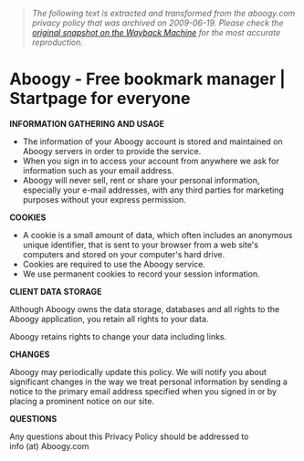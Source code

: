 > *The following text is extracted and transformed from the aboogy.com privacy policy that was archived on 2009-06-19. Please check the [original snapshot on the Wayback Machine](https://web.archive.org/web/20090619205618id_/http%3A//www.aboogy.com/%3Fpage%3Dprivacy) for the most accurate reproduction.*

# Aboogy - Free bookmark manager | Startpage for everyone

**INFORMATION GATHERING AND USAGE**

  * The information of your Aboogy account is stored and maintained on Aboogy servers in order to provide the service. 
  * When you sign in to access your account from anywhere we ask for information such as your email address. 
  * Aboogy will never sell, rent or share your personal information, especially your e-mail addresses, with any third parties for marketing purposes without your express permission. 



**COOKIES**

  * A cookie is a small amount of data, which often includes an anonymous unique identifier, that is sent to your browser from a web site's computers and stored on your computer's hard drive. 
  * Cookies are required to use the Aboogy service. 
  * We use permanent cookies to record your session information. 



**CLIENT DATA STORAGE**

Although Aboogy owns the data storage, databases and all rights to the Aboogy application, you retain all rights to your data. 

Aboogy retains rights to change your data including links. 

**CHANGES**

Aboogy may periodically update this policy. We will notify you about significant changes in the way we treat personal information by sending a notice to the primary email address specified when you signed in or by placing a prominent notice on our site. 

**QUESTIONS**

Any questions about this Privacy Policy should be addressed to   
info (at) Aboogy.com 
